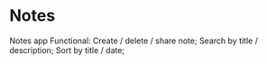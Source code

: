 # Notes
Notes app
Functional:
Create / delete / share note;
Search by title / description;
Sort by title / date;
